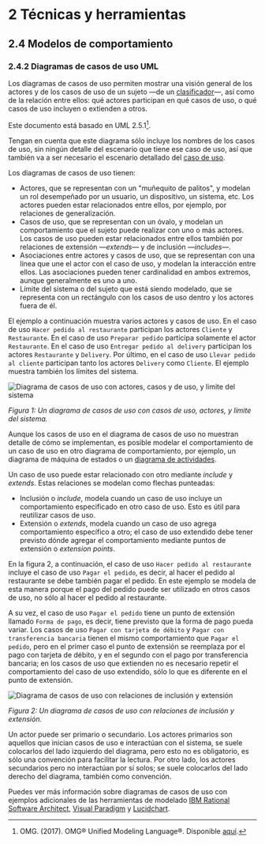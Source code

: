 # 2 Técnicas y herramientas

## 2.4 Modelos de comportamiento

### 2.4.2 Diagramas de casos de uso UML

Los diagramas de casos de uso permiten mostrar una visión general de los actores
y de los casos de uso de un sujeto —de un
[clasificador](/4_Conceptos/4_Clasificador.md)—, así como de la relación entre
ellos: qué actores participan en qué casos de uso, o qué casos de uso incluyen o
extienden a otros.

Este documento está basado en UML 2.5.1[^1].

Tengan en cuenta que este diagrama sólo incluye los nombres de los casos de uso,
sin ningún detalle del escenario que tiene ese caso de uso, así que también va a
ser necesario el escenario detallado del [caso de
uso](/3_Plantillas/3_3_Casos_de_uso.md).

Los diagramas de casos de uso tienen:

* Actores, que se representan con un "muñequito de palitos", y modelan un rol
  desempeñado por un usuario, un dispositivo, un sistema, etc. Los actores
  pueden estar relacionados entre ellos, por ejemplo, por relaciones de
  generalización.
* Casos de uso, que se representan con un óvalo, y modelan un comportamiento que
  el sujeto puede realizar con uno o más actores. Los casos de uso pueden estar
  relacionados entre ellos también por relaciones de extensión —*extends*— y de
  inclusión —*includes*—.
* Asociaciones entre actores y casos de uso, que se representan con una línea
  que une el actor con el caso de uso, y modelan la interacción entre ellos. Las
  asociaciones pueden tener cardinalidad en ambos extremos, aunque generalmente
  es uno a uno.
* Límite del sistema o del sujeto que está siendo modelado, que se representa
  con un rectángulo con los casos de uso dentro y los actores fuera de él.

El ejemplo a continuación muestra varios actores y casos de uso. En el caso de
uso `Hacer pedido al restaurante` participan los actores `Cliente` y
`Restaurante`. En el caso de uso `Preparar pedido` participa solamente el actor
`Restaurante`. En el caso de uso `Entregar pedido al delivery` participan los
actores `Restaurante` y `Delivery`. Por último, en el caso de uso `Llevar pedido
al cliente` participan tanto los actores `Delivery` como `Cliente`. El ejemplo
muestra también los límites del sistema.

![Diagrama de casos de uso con actores, casos y de uso, y limite del
sistema](/diagrams/Use_Case_Diagram_Actors_Use_Cases_System_Boundary.svg)

*Figura 1: Un diagrama de casos de uso con casos de uso, actores, y límite del
sistema.*

Aunque los casos de uso en el diagrama de casos de uso no muestran detalle de
cómo se implementan, es posible modelar el comportamiento de un caso de uso
en otro diagrama de comportamiento, por ejemplo, un diagrama de máquina de
estados o un [diagrama de actividades](./2_4_1_Diagramas_de_actividades_UML.md).

Un caso de uso puede estar relacionado con otro mediante *include* y *extends*.
Estas relaciones se modelan como flechas punteadas:

* Inclusión o *include*, modela cuando un caso de uso incluye un comportamiento
  especificado en otro caso de uso. Esto es útil para reutilizar casos de uso.
* Extensión o *extends*, modela cuando un caso de uso agrega comportamiento
  específico a otro; el caso de uso extendido debe tener previsto dónde agregar
  el comportamiento mediante puntos de extensión o *extension points*.

En la figura 2, a continuación, el caso de uso `Hacer pedido al restaurante`
incluye el caso de uso `Pagar el pedido`, es decir, al hacer el pedido al
restaurante se debe también pagar el pedido. En este ejemplo se modela de esta
manera porque el pago del pedido puede ser utilizado en otros casos de uso, no
sólo al hacer el pedido al restaurante.

A su vez, el caso de uso `Pagar el pedido` tiene un punto de extensión llamado
`Forma de pago`, es decir, tiene previsto que la forma de pago pueda variar. Los
casos de uso `Pagar con tarjeta de débito` y `Pagar con transferencia bancaria`
tienen el mismo comportamiento que `Pagar el pedido`, pero en el primer caso el
punto de extensión se reemplaza por el pago con tarjeta de débito, y en el
segundo con el pago por transferencia bancaria; en los casos de uso que
extienden no es necesario repetir el comportamiento del caso de uso extendido,
sólo lo que es diferente en el punto de extensión.

![Diagrama de casos de uso con relaciones de inclusión y
extensión](/diagrams/Use_Case_Diagram_Extends_Includes.svg)

*Figura 2: Un diagrama de casos de uso con relaciones de inclusión y extensión.*

Un actor puede ser primario o secundario. Los actores primarios son aquellos que
inician casos de uso e interactúan con el sistema, se suele colocarlos del lado
izquierdo del diagrama, pero esto no es obligatorio, es sólo una convención para
facilitar la lectura. Por otro lado, los actores secundarios pero no interactúan
por sí solos; se suele colocarlos del lado derecho del diagrama, también como
convención.

Puedes ver más  información sobre diagramas de casos de uso con ejemplos
adicionales de las herramientas de modelado [IBM Rational Software
Architect](https://www.ibm.com/docs/en/rational-soft-arch/9.7.0?topic=diagrams-use-case),
[Visual
Paradigm](https://www.visual-paradigm.com/guide/uml-unified-modeling-language/what-is-use-case-diagram/)
y [Lucidchart](https://www.lucidchart.com/pages/uml-use-case-diagram).

[^1]: OMG. (2017). OMG® Unified Modeling Language®. Disponible
    [aquí](https://www.omg.org/spec/UML/2.5.1/PDF).
